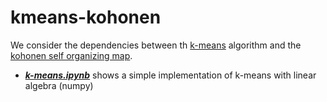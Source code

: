 # kmeans-kohonen
We consider the dependencies between th [k-means](https://goo.gl/6qvLx2) algorithm and the [kohonen self organizing map](https://goo.gl/8bNsh).

* ***[k-means.ipynb](francesco-mannella/kmeans-kohonen/blob/master/k-means.ipynb)*** shows a simple implementation of k-means with linear algebra (numpy)
